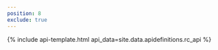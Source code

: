 ```yaml
---
position: 8
exclude: true
---
```

{% include api-template.html api_data=site.data.apidefinitions.rc_api %}